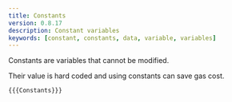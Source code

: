 ```yaml
---
title: Constants
version: 0.8.17
description: Constant variables
keywords: [constant, constants, data, variable, variables]
---
```


Constants are variables that cannot be modified.

Their value is hard coded and using constants can save gas cost.

```solidity
{{{Constants}}}
```
